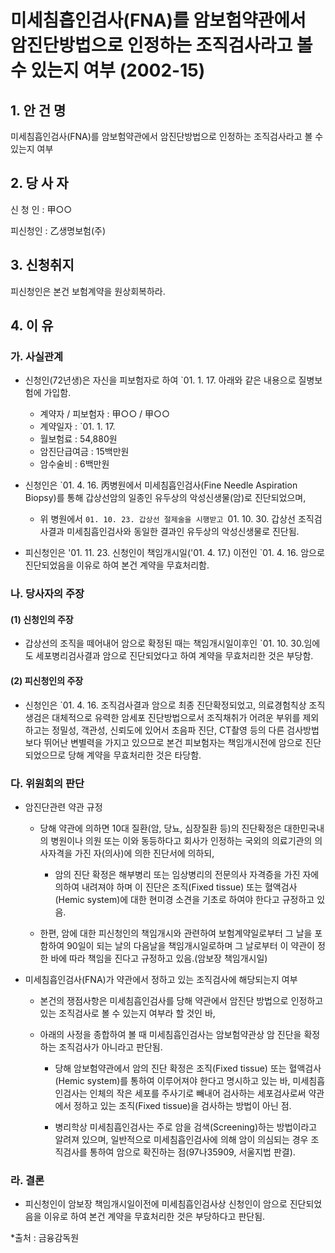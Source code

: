 # 미세침흡인검사(FNA)를 암보험약관에서 암진단방법으로 인정하는 조직검사라고 볼 수 있는지 여부 (2002-15)

## 1. 안 건 명
미세침흡인검사(FNA)를 암보험약관에서 암진단방법으로 인정하는 조직검사라고 볼 수 있는지 여부

## 2. 당 사 자

신 청 인 : 甲○○

피신청인 : 乙생명보험(주) 


## 3. 신청취지

 피신청인은 본건 보험계약을 원상회복하라. 


## 4. 이   유

### 가. 사실관계

* 신청인(72년생)은 자신을 피보험자로 하여 `01. 1. 17. 아래와 같은 내용으로 질병보험에 가입함.
         
    - 계약자 / 피보험자    : 甲○○ / 甲○○
    - 계약일자             : `01. 1. 17. 
    - 월보험료             :  54,880원
    - 암진단급여금         :  15백만원
    - 암수술비             :   6백만원 
 
* 신청인은 `01. 4. 16. 丙병원에서 미세침흡인검사(Fine Needle Aspiration Biopsy)를 통해 갑상선암의 일종인 유두상의 악성신생물(암)로 진단되었으며, 

    - 위 병원에서 `01. 10. 23. 갑상선 절제술을 시행받고 `01. 10. 30. 갑상선 조직검사결과 미세침흡인검사와 동일한 결과인 유두상의 악성신생물로 진단됨.

* 피신청인은 '01. 11. 23. 신청인이 책임개시일('01. 4. 17.) 이전인 `01. 4. 16. 암으로 진단되었음을 이유로 하여 본건 계약을 무효처리함.


### 나. 당사자의 주장

####   (1) 신청인의 주장

* 갑상선의 조직을 떼어내어 암으로 확정된 때는 책임개시일이후인 `01. 10. 30.임에도 세포병리검사결과 암으로 진단되었다고 하여 계약을 무효처리한 것은 부당함. 



####  (2) 피신청인의 주장

* 신청인은 `01. 4. 16. 조직검사결과 암으로 최종 진단확정되었고, 의료경험칙상 조직생검은 대체적으로 유력한 암세포 진단방법으로서 조직채취가 어려운 부위를 제외하고는 정밀성, 객관성, 신뢰도에 있어서 초음파 진단, CT촬영 등의 다른 검사방법보다 뛰어난 변별력을 가지고 있으므로 본건 피보험자는 책임개시전에 암으로 진단되었으므로 당해 계약을 무효처리한 것은 타당함.

### 다. 위원회의 판단

* 암진단관련 약관 규정 

    * 당해 약관에 의하면 10대 질환(암, 당뇨, 심장질환 등)의 진단확정은 대한민국내의 병원이나 의원 또는 이와 동등하다고 회사가 인정하는 국외의 의료기관의 의사자격을 가진 자(의사)에 의한 진단서에 의하되,

       - 암의 진단 확정은 해부병리 또는 임상병리의 전문의사 자격증을 가진 자에 의하여 내려져야 하며 이 진단은 조직(Fixed tissue) 또는 혈액검사(Hemic system)에 대한 현미경 소견을 기초로 하여야 한다고 규정하고 있음.

   * 한편, 암에 대한 피신청인의 책임개시와 관련하여 보험계약일로부터 그 날을 포함하여 90일이 되는 날의 다음날을 책임개시일로하며 그 날로부터 이 약관이 정한 바에 따라 책임을 진다고 규정하고 있음.(암보장 책임개시일)



* 미세침흡인검사(FNA)가 약관에서 정하고 있는 조직검사에 해당되는지 여부 

    * 본건의 쟁점사항은 미세침흡인검사를 당해 약관에서 암진단 방법으로 인정하고 있는 조직검사로 볼 수 있는지 여부라 할 것인 바, 

    * 아래의 사정을 종합하여 볼 때 미세침흡인검사는 암보험약관상 암 진단을 확정하는 조직검사가 아니라고 판단됨.

        - 당해 암보험약관에서 암의 진단 확정은 조직(Fixed tissue) 또는 혈액검사(Hemic system)를 통하여 이루어져야 한다고 명시하고 있는 바, 미세침흡인검사는 인체의 작은 세포를 주사기로 빼내어 검사하는 세포검사로써 약관에서 정하고 있는 조직(Fixed tissue)을 검사하는 방법이 아닌 점.

        - 병리학상 미세침흡인검사는 주로 암을 검색(Screening)하는 방법이라고 알려져 있으며, 일반적으로 미세침흡인검사에 의해 암이 의심되는 경우 조직검사를 통하여 암으로 확진하는 점(97나35909, 서울지법 판결).

### 라. 결론

* 피신청인이 암보장 책임개시일이전에 미세침흡인검사상 신청인이 암으로 진단되었음을 이유로 하여 본건 계약을 무효처리한 것은 부당하다고 판단됨.

*출처 : 금융감독원